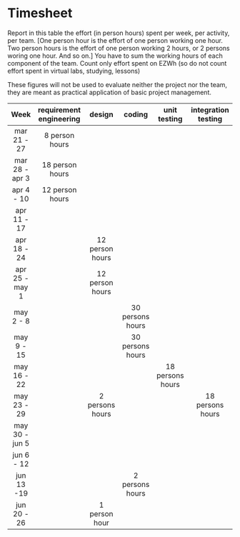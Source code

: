 # Timesheet

Report in this table the effort (in person hours) spent per week, per activity, per team. 
[One person hour is the effort of one person working one hour.
Two person hours is the effort of one person working 2 hours, or 2 persons woring one hour. And so on.]
You have to sum the working hours of each component of the team.
Count only effort spent on EZWh (so do not count effort spent in virtual labs, studying, lessons)

These figures will not be used to evaluate neither the project nor the team, they are meant as practical application of basic project management.

| Week | requirement engineering | design | coding | unit testing | integration testing | acceptance testing | management | git maven |
|:-----------:|:--------:|:-----------:|:-----------:|:----------:|:------------:|:---------------:|:-------------:|:--------------:|
| mar 21 - 27 | 8 person hours | | | | | | | |
| mar 28 - apr 3 | 18 person hours | | | | | | | |
| apr 4 - 10 | 12 person hours | | | | | | | |
| apr 11 - 17| | | | | | | | |
| apr 18 - 24|  | 12 person hours | | | | | | |
| apr 25 - may 1 | | 12 person hours | | | | | | |
| may 2 - 8  | | | 30 persons hours | | | | | |
| may 9 - 15| | | 30 persons hours | | | | | |
| may 16 - 22| | |  | 18 persons hours | | | | |
| may 23 - 29| | 2 persons hours |  |  | 18 persons hours | | | |
| may 30 - jun 5 | | | | | | 10 persons hours | | |
| jun 6 - 12 | | | | | | 10 persons hours | | |
| jun 13 -19 | |  | 2 persons hours | | | | | |
| jun 20 - 26 | | 1 person hour | | | | | | |
